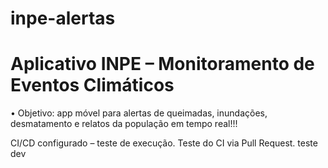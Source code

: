 # inpe-alertas

# Aplicativo INPE – Monitoramento de Eventos Climáticos 
• Objetivo: app móvel para alertas de queimadas, inundações, desmatamento e relatos da população em 
tempo real!!!

CI/CD configurado – teste de execução.
Teste do CI via Pull Request.
teste dev

